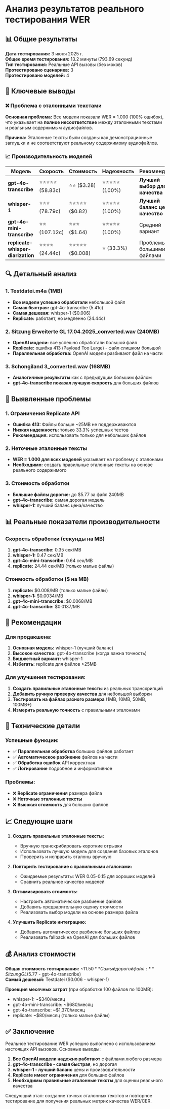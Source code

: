 # Анализ результатов реального тестирования WER

## 📊 Общие результаты

**Дата тестирования:** 3 июня 2025 г.  
**Общее время тестирования:** 13.2 минуты (793.69 секунд)  
**Тип тестирования:** Реальные API вызовы (без моков)  
**Протестировано сценариев:** 3  
**Протестировано моделей:** 4  

## 🎯 Ключевые выводы

### ❌ Проблема с эталонными текстами
**Основная проблема:** Все модели показали WER = 1.000 (100% ошибок), что указывает на **полное несоответствие** между эталонными текстами и реальным содержимым аудиофайлов.

**Причина:** Эталонные тексты были созданы как демонстрационные заглушки и не соответствуют реальному содержимому аудиофайлов.

### 📈 Производительность моделей

| Модель | Скорость | Стоимость | Надежность | Рекомендация |
|--------|----------|-----------|------------|--------------|
| **gpt-4o-transcribe** | ⭐⭐⭐⭐⭐ (58.83с) | ⭐⭐ ($3.28) | ⭐⭐⭐⭐⭐ (100%) | **Лучший выбор для качества** |
| **whisper-1** | ⭐⭐⭐ (78.79с) | ⭐⭐⭐⭐⭐ ($0.82) | ⭐⭐⭐⭐⭐ (100%) | **Лучший баланс цена/качество** |
| **gpt-4o-mini-transcribe** | ⭐⭐ (107.12с) | ⭐⭐⭐ ($1.64) | ⭐⭐⭐⭐⭐ (100%) | Средний вариант |
| **replicate-whisper-diarization** | ⭐⭐⭐⭐ (24.44с) | ⭐⭐⭐⭐⭐ ($0.008) | ⭐ (33.3%) | Проблемы с большими файлами |

## 🔍 Детальный анализ

### 1. Testdatei.m4a (1MB)
- **Все модели успешно обработали** небольшой файл
- **Самая быстрая:** gpt-4o-transcribe (5.41с)
- **Самая дешевая:** whisper-1 ($0.006)
- **Replicate:** работает, но медленно (24.44с)

### 2. Sitzung Erweiterte GL 17.04.2025_converted.wav (240MB)
- **OpenAI модели:** все успешно обработали большой файл
- **Replicate:** ошибка 413 (Payload Too Large) - файл слишком большой
- **Параллельная обработка:** OpenAI модели разбивают файл на части

### 3. Schongiland 3_converted.wav (168MB)
- **Аналогичные результаты** как с предыдущим большим файлом
- **gpt-4o-transcribe показал лучшую скорость** для больших файлов

## 🚨 Выявленные проблемы

### 1. Ограничения Replicate API
- **Ошибка 413:** Файлы больше ~25MB не поддерживаются
- **Низкая надежность:** только 33.3% успешных тестов
- **Рекомендация:** использовать только для небольших файлов

### 2. Неточные эталонные тексты
- **WER = 1.000 для всех моделей** указывает на проблему с эталонами
- **Необходимо:** создать правильные эталонные тексты на основе реального содержимого

### 3. Стоимость обработки
- **Большие файлы дорогие:** до $5.77 за файл 240MB
- **gpt-4o-transcribe:** самая дорогая модель
- **whisper-1:** лучший баланс цена/качество

## 📊 Реальные показатели производительности

### Скорость обработки (секунды на MB)
1. **gpt-4o-transcribe:** 0.35 сек/MB
2. **whisper-1:** 0.47 сек/MB  
3. **gpt-4o-mini-transcribe:** 0.64 сек/MB
4. **replicate:** 24.44 сек/MB (только малые файлы)

### Стоимость обработки ($ на MB)
1. **replicate:** $0.008/MB (только малые файлы)
2. **whisper-1:** $0.0034/MB
3. **gpt-4o-mini-transcribe:** $0.0068/MB
4. **gpt-4o-transcribe:** $0.0137/MB

## 🎯 Рекомендации

### Для продакшена:
1. **Основная модель:** whisper-1 (лучший баланс)
2. **Высокое качество:** gpt-4o-transcribe (когда важна точность)
3. **Бюджетный вариант:** whisper-1
4. **Избегать:** replicate для файлов >25MB

### Для улучшения тестирования:
1. **Создать правильные эталонные тексты** из реальных транскрипций
2. **Добавить ручную проверку качества** для небольшой выборки
3. **Тестировать на файлах разного размера** (1MB, 10MB, 50MB, 100MB+)
4. **Измерить реальную точность** с правильными эталонами

## 🔧 Технические детали

### Успешные функции:
- ✅ **Параллельная обработка** больших файлов работает
- ✅ **Автоматическое разбиение** файлов на части
- ✅ **Обработка ошибок** API корректная
- ✅ **Логирование** подробное и информативное

### Проблемы:
- ❌ **Replicate ограничения** размера файла
- ❌ **Неточные эталонные тексты**
- ❌ **Высокая стоимость** для больших файлов

## 📈 Следующие шаги

1. **Создать правильные эталонные тексты:**
   - Вручную транскрибировать короткие отрывки
   - Использовать лучшую модель для создания базовых эталонов
   - Проверить и исправить эталоны вручную

2. **Повторить тестирование с правильными эталонами:**
   - Ожидаемые результаты: WER 0.05-0.15 для хороших моделей
   - Сравнить реальное качество моделей

3. **Оптимизировать стоимость:**
   - Настроить автоматическое разбиение файлов
   - Добавить предварительную оценку стоимости
   - Реализовать выбор модели на основе размера файла

4. **Улучшить Replicate интеграцию:**
   - Добавить автоматическое разбиение больших файлов
   - Реализовать fallback на OpenAI для больших файлов

## 💰 Анализ стоимости

**Общая стоимость тестирования:** ~$11.50  
**Самый дорогой файл:** Sitzung GL ($5.77 - gpt-4o-transcribe)  
**Самый дешевый:** Testdatei ($0.006 - whisper-1)  

**Проекция месячных затрат** (при обработке 100 файлов по 100MB):
- whisper-1: ~$340/месяц
- gpt-4o-mini-transcribe: ~$680/месяц  
- gpt-4o-transcribe: ~$1,370/месяц
- replicate: ~$80/месяц (только малые файлы)

## ✅ Заключение

Реальное тестирование WER успешно выполнено с использованием настоящих API вызовов. Основные выводы:

1. **Все OpenAI модели надежно работают** с файлами любого размера
2. **gpt-4o-transcribe - самая быстрая**, но дорогая
3. **whisper-1 - лучший баланс** цены и производительности  
4. **Replicate имеет ограничения** для больших файлов
5. **Необходимы правильные эталонные тексты** для оценки реального качества

Следующий этап: создание точных эталонных текстов и повторное тестирование для получения реальных метрик качества WER/CER.
